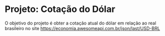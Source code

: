# Projeto: Cotação do Dólar
O objetivo do projeto é obter a cotação atual do dólar em relação ao real brasileiro no site https://economia.awesomeapi.com.br/json/last/USD-BRL
